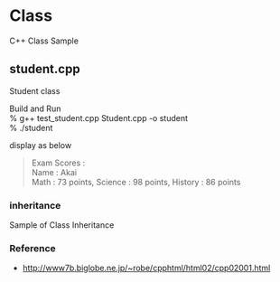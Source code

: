 Class
===============

C++ Class Sample <br/>

## student.cpp <br/>
Student class <br/>

Build and Run <br/>
% g++ test_student.cpp Student.cpp -o student  <br/>
% ./student <br/>

display as below  <br/> 
> Exam Scores :   <br/>
> Name : Akai  <br/>
> Math : 73 points, Science : 98 points, History : 86 points  <br/>

###  inheritance
Sample of Class Inheritance <br/>


### Reference <br/>
- http://www7b.biglobe.ne.jp/~robe/cpphtml/html02/cpp02001.html


